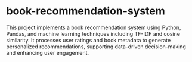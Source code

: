 # book-recommendation-system
This project implements a book recommendation system using Python, Pandas, and machine learning techniques including TF-IDF and cosine similarity.   It processes user ratings and book metadata to generate personalized recommendations, supporting data-driven decision-making and enhancing user engagement.
